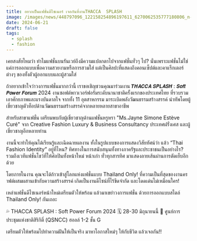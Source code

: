 ```yaml
---
title: อยากเป็นแฟชั่นดีไซเนอร์ เจอกันที่งานTHACCA  SPLASH
image: /images/news/448797096_122158254896197611_6270062535777180806_n-1-.jpg
date: 2024-06-21
draft: false
tags:
  - splash
  - fashion
---
```

เคยสงสัยไหมว่า ทำไมแฟชั่นบนรันเวย์ถึงมีความแปลกตาไปจากแฟชั่นทั่วๆ ไป? นั่นเพราะแฟชั่นไม่ใช่แค่การออกแบบเพื่อความสวยงามหรือการสวมใส่ แต่เป็นศิลปะที่แสดงถึงคอนเซ็ปต์และคาแร็กเตอร์ต่างๆ ของทั้งตัวผู้ออกแบบและผู้สวมใส่

ถ้าอยากเข้าใจว่าวงการแฟชั่นมากกว่านี้ เราขอเชิญชวนคุณมาร่วมงาน 𝙏𝙃𝘼𝘾𝘾𝘼 𝙎𝙋𝙇𝘼𝙎𝙃 : 𝙎𝙤𝙛𝙩 𝙋𝙤𝙬𝙚𝙧 𝙁𝙤𝙧𝙪𝙢 2024 งานซอฟต์พาวเวอร์ฟอรัมระดับนานาชาติครั้งแรกของประเทศไทย ที่รวบรวมเอาศักยภาพและแรงบันดาลใจ จากทั้ง 11 อุตสาหกรรม มาระเบิดพลังวัฒนธรรมสร้างสรรค์ นำทัพโดยผู้เชี่ยวชาญตัวท็อปด้านวัฒนธรรมสร้างสรรค์จากหลายหลายสาขาอาชีพ 

สำหรับสาขาแฟชั่น เตรียมพบกับผู้เชี่ยวชาญด้านแฟชั่นหรูหรา "Ms.Jayne Simone Estève Curé" จาก Creative Fashion Luxury & Business Consultancy ประเทศฝรั่งเศส และผู้เชี่ยวชาญอีกหลายท่าน

งานนี้จะทำให้คุณได้เรียนรู้และเฉิดฉายผลงาน ทั้งในรูปแบบของการแสดงวิสัยทัศน์ว่า แล้ว “Thai Fashion Identity” อยู่ที่ไหน? ทิศทางในการสนับสนุนทั้งทางภาครัฐและประชาชนเป็นอย่างไร? รวมถึงเวทีแฟชั่นโชว์ที่ให้ศิลปินทั้งหน้าใหม่ หน้าเก่า ทั่วทุกสารทิศ มาแสดงลายเส้นผ่านการตัดเย็บอีกด้วย

โดยภายในงาน คุณจะได้ก้าวเข้าสู่โลกแห่งแฟชั่นแบบ Thailand Only! ที่ความเป็นที่สุดของงานคราฟต์ผสมผสานเข้ากับความสร้างสรรค์ เกิดเป็นงานดีไซน์ที่ไร้ขีดจํากัด และโดดเด่นไม่เหมือนใคร!

เหล่าแฟชั่นดีไซเนอร์หน้าใหม่เตรียมตัวให้พร้อม แล้วมาเขย่าวงการแฟชั่น ด้วยการออกแบบสไตล์ Thailand Only! กันเถอะ

💦 THACCA SPLASH : Soft Power Forum 2024
🗓️ 28-30 มิถุนายนนี้
📍 ศูนย์การประชุมแห่งชาติสิริกิติ์ (QSNCC) ฮอลล์ 1-2 ชั้น G

เตรียมตัวให้พร้อมไปทำความฝันให้เป็นจริง 
มาหาโอกาสใหม่ๆ ให้กับชีวิต แล้วเจอกัน!!
